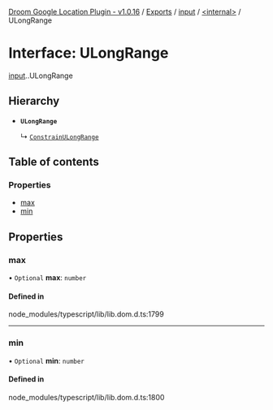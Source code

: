 [Droom Google Location Plugin - v1.0.16](../README.md) / [Exports](../modules.md) / [input](../modules/input.md) / [<internal\>](../modules/input._internal_.md) / ULongRange

# Interface: ULongRange

[input](../modules/input.md).[<internal>](../modules/input._internal_.md).ULongRange

## Hierarchy

- **`ULongRange`**

  ↳ [`ConstrainULongRange`](input._internal_.ConstrainULongRange.md)

## Table of contents

### Properties

- [max](input._internal_.ULongRange.md#max)
- [min](input._internal_.ULongRange.md#min)

## Properties

### max

• `Optional` **max**: `number`

#### Defined in

node_modules/typescript/lib/lib.dom.d.ts:1799

___

### min

• `Optional` **min**: `number`

#### Defined in

node_modules/typescript/lib/lib.dom.d.ts:1800
